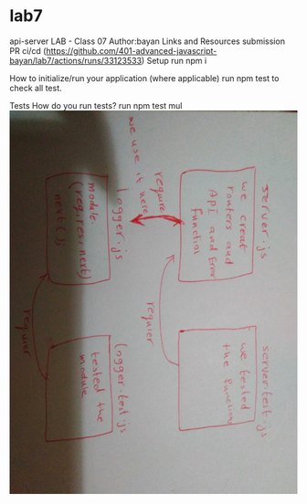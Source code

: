 # lab7

api-server
LAB - Class 07
Author:bayan
Links and Resources
submission PR
ci/cd (https://github.com/401-advanced-javascript-bayan/lab7/actions/runs/33123533)
Setup
run npm i

How to initialize/run your application (where applicable)
run npm test to check all test.

Tests
How do you run tests?
run npm test
 mul 
 ![](https://github.com/401-advanced-javascript-bayan/lab7/blob/server/image/IMG_20200130_213003.jpg)
